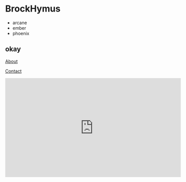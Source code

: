 # BrockHymus
- arcane
- ember
- phoenix
## okay

[About](https://www.bockexe.weebly.com)

[Contact](https://notbock.github.io/contact.html)

<iframe width="560" height="315" src="https://www.youtube.com/embed/QcjGXPpjq4s" title="YouTube video player" frameborder="0" allow="accelerometer; autoplay; clipboard-write; encrypted-media; gyroscope; picture-in-picture" allowfullscreen></iframe>
